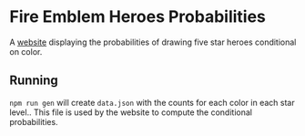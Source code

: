 Fire Emblem Heroes Probabilities
================================

A [website](//erikbrinkman.github.io/fire_emblem_heroes_probabilities) displaying the probabilities of drawing five star heroes conditional on color.

Running
-------

`npm run gen` will create `data.json` with the counts for each color in each star level..
This file is used by the website to compute the conditional probabilities.
